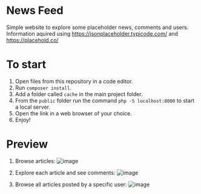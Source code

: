 # News Feed
Simple website to explore some placeholder news, comments and users. 
Information aquired using https://jsonplaceholder.typicode.com/ and https://placehold.co/

# To start

1. Open files from this repository in a code editor.
2. Run ``composer install``.
3. Add a folder called ``cache`` in the main project folder.
4. From the ``public`` folder run the command ``php -S localhost:8000`` to start a local server.
6. Open the link in a web browser of your choice.
7. Enjoy!

# Preview

1. Browse articles:
![image](https://github.com/liivaq/News_Feed/assets/123387229/1e810756-6645-41c5-a28b-f7aa3f2dc6fb)

2. Explore each article and see comments:
![image](https://github.com/liivaq/News_Feed/assets/123387229/47f795d6-4c38-4140-b6b1-9b3e0f54c131)

3. Browse all articles posted by a specific user:
![image](https://github.com/liivaq/News_Feed/assets/123387229/2908eb60-6659-481b-b2cb-a1a2ee5c75fe)

